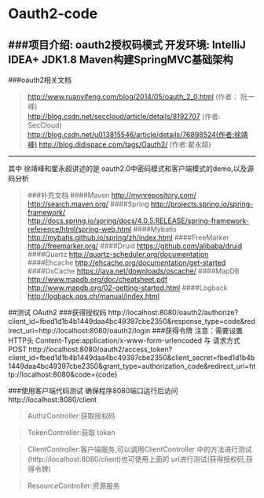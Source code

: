 Oauth2-code
============

###项目介绍:
        oauth2授权码模式
        开发环境: IntelliJ IDEA+ JDK1.8
        Maven构建SpringMVC基础架构
----        
###oauth2相关文档

> http://www.ruanyifeng.com/blog/2014/05/oauth_2_0.html (作者： 阮一峰)  
http://blog.csdn.net/seccloud/article/details/8192707 (作者:  SecCloud)
http://blog.csdn.net/u013815546/article/details/76898524(作者:徐靖峰)
http://blog.didispace.com/tags/Oauth2/ (作者:翟永超) 
---
其中 徐靖峰和翟永超讲述的是 oauth2.0中密码模式和客户端模式的demo,以及源码分析
    
> ###补充文档
> ####Maven
> http://mvnrepository.com/<br/>
http://search.maven.org/
> ####Spring
> http://projects.spring.io/spring-framework/<br/>
http://docs.spring.io/spring/docs/4.0.5.RELEASE/spring-framework-reference/html/spring-web.html
> ####Mybatis
> http://mybatis.github.io/spring/zh/index.html
> ####FreeMarker
> http://freemarker.org/
> ####Druid
> https://github.com/alibaba/druid
> ####Quartz
> http://quartz-scheduler.org/documentation
> ####Ehcache
> http://ehcache.org/documentation/get-started
> ####OsCache
> https://java.net/downloads/oscache/
> ####MapDB
> http://www.mapdb.org/doc/cheatsheet.pdf
http://www.mapdb.org/02-getting-started.html
> ####Logback
> http://logback.qos.ch/manual/index.html

##测试 OAuth2
###获得授权码
http://localhost:8080/oauth2/authorize?client_id=fbed1d1b4b1449daa4bc49397cbe2350&response_type=code&redirect_uri=http://localhost:8080/oauth2/login
###获得令牌
        注意：需要设置HTTP头 Content-Type:application/x-www-form-urlencoded 与 请求方式 POST
http://localhost:8080/oauth2/access_token?client_id=fbed1d1b4b1449daa4bc49397cbe2350&client_secret=fbed1d1b4b1449daa4bc49397cbe2350&grant_type=authorization_code&redirect_uri=http://localhost:8080&code={code}

###使用客户端代码测试
确保程序8080端口运行后访问
http://localhost:8080/client

> AuthzController:获取授权码

> TokenController:获取 token

> ClientController:客户端服务,可以调用ClientController 中的方法进行测试(http://localhost:8080/client)也可使用上面的 url进行测试(获得授权码,获得令牌)

> ResourceController:资源服务 
